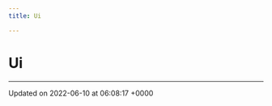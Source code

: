 ```yaml
---
title: Ui

---
```


# Ui








-------------------------------

Updated on 2022-06-10 at 06:08:17 +0000
